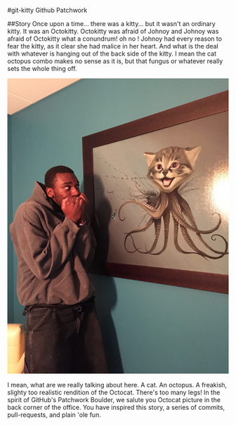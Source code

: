 #git-kitty
Github Patchwork

##Story
Once upon a time... there was a kitty... but it wasn't an ordinary kitty. It was an Octokitty.
Octokitty was afraid of Johnoy and Johnoy was afraid of Octokitty what a conundrum! oh no !
Johnoy had every reason to fear the kitty, as it clear she had malice in her heart. And what is the deal
with whatever is hanging out of the back side of the kitty. I mean the cat octopus combo makes
no sense as it is, but that fungus or whatever really sets the whole thing off.

![My image](johnoy.jpg)

I mean, what are we really talking about here. A cat. An octopus. A freakish, slighty too realistic rendition of the Octocat. There's too many legs! In the spirit of GitHub's Patchwork Boulder, we salute you Octocat picture in the back corner of the office. You have inspired this story, a series of commits, pull-requests, and plain 'ole fun.

